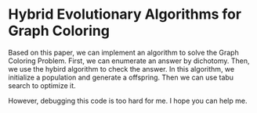 # Hybrid Evolutionary Algorithms for Graph Coloring
Based on this paper, we can implement an algorithm to solve the Graph Coloring Problem.
First, we can enumerate an answer by dichotomy.
Then, we use the hybird algorithm to check the answer.
In this algorithm, we initialize a population and generate a offspring.
Then we can use tabu search to optimize it.

However, debugging this code is too hard for me. 
I hope you can help me.
